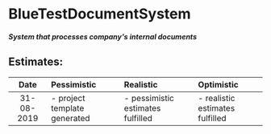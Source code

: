 # BlueTestDocumentSystem
##### System that processes company's internal documents
## Estimates:
|Date  |Pessimistic|Realistic|Optimistic|
|:----:|:--------|:--------|:---------|
|31-08-2019|- project template generated<br/>|- pessimistic estimates fulfilled <br/>|- realistic estimates fulfilled<br/>|
